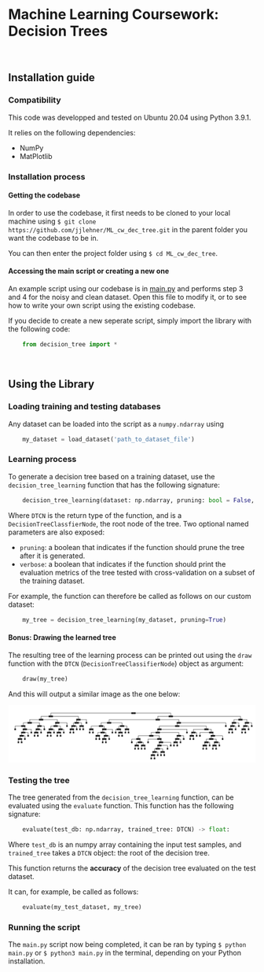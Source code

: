 # Machine Learning Coursework: Decision Trees

<br />

## Installation guide

### Compatibility

This code was developped and tested on Ubuntu 20.04 using Python 3.9.1.

It relies on the following dependencies:
 - NumPy
 - MatPlotlib

### Installation process

#### Getting the codebase

In order to use the codebase, it first needs to be cloned to your local machine using `$ git clone https://github.com/jjlehner/ML_cw_dec_tree.git` in the parent folder you want the codebase to be in.

You can then enter the project folder using `$ cd ML_cw_dec_tree`.

#### Accessing the main script or creating a new one

An example script using our codebase is in [main.py](/source/main.py) and performs step 3 and 4 for the noisy and clean dataset. Open this file to modify it, or to see how to write your own script using the existing codebase.

If you decide to create a new seperate script, simply import the library with the following code:

```python
    from decision_tree import *
```



<br />

## Using the Library

### Loading training and testing databases

Any dataset can be loaded into the script as a `numpy.ndarray` using 

```python
    my_dataset = load_dataset('path_to_dataset_file')
```

### Learning process

To generate a decision tree based on a training dataset, use the `decision_tree_learning` function that has the following signature:

```python
    decision_tree_learning(dataset: np.ndarray, pruning: bool = False, verbose: bool = False) -> DTCN
```
Where `DTCN` is the return type of the function, and is a `DecisionTreeClassfierNode`, the root node of the tree. Two optional named parameters are also exposed:

- `pruning`: a boolean that indicates if the function should prune the tree after it is generated.
- `verbose`: a boolean that indicates if the function should print the evaluation metrics of the tree tested with cross-validation on a subset of the training dataset.

For example, the function can therefore be called as follows on our custom dataset:

```python
    my_tree = decision_tree_learning(my_dataset, pruning=True)
```

#### Bonus: Drawing the learned tree

The resulting tree of the learning process can be printed out using the `draw` function with the `DTCN` (`DecisionTreeClassifierNode`) object as argument:

```python
    draw(my_tree)
```

And this will output a similar image as the one below:

<p align="center">
    <img src="documentation/images/clean-tree.png" alt="draw function output example">
</p>

### Testing the tree

The tree generated from the `decision_tree_learning` function, can be evaluated using the `evaluate` function. This function has the following signature:

```python
    evaluate(test_db: np.ndarray, trained_tree: DTCN) -> float:
```

Where `test_db` is an numpy array containing the input test samples, and `trained_tree` takes a `DTCN` object: the root of the decision tree.

This function returns the **accuracy** of the decision tree evaluated on the test dataset.

It can, for example, be called as follows:

```python
    evaluate(my_test_dataset, my_tree)
```

### Running the script

The `main.py` script now being completed, it can be ran by typing `$ python main.py` or `$ python3 main.py` in the terminal, depending on your Python installation.
